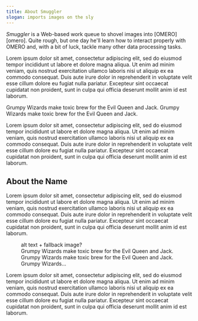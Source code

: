 ```yaml
---
title: About Smuggler
slogan: imports images on the sly
---
```

<p class="intro">
<em>Smuggler</em> is a Web-based work queue to shovel images into
[OMERO][omero]. Quite rough, but one day he'll learn how to interact properly
with OMERO and, with a bit of luck, tackle many other data processing tasks.
</p>

Lorem ipsum dolor sit amet, consectetur adipiscing elit, sed do eiusmod tempor
incididunt ut labore et dolore magna aliqua. Ut enim ad minim veniam, quis
nostrud exercitation ullamco laboris nisi ut aliquip ex ea commodo consequat.
Duis aute irure dolor in reprehenderit in voluptate velit esse cillum dolore
eu fugiat nulla pariatur. Excepteur sint occaecat cupidatat non proident, sunt
in culpa qui officia deserunt mollit anim id est laborum.

<p class="pull-quote">
Grumpy Wizards make toxic brew for the Evil Queen and Jack.
Grumpy Wizards make toxic brew for the Evil Queen and Jack.
</p>

Lorem ipsum dolor sit amet, consectetur adipiscing elit, sed do eiusmod tempor
incididunt ut labore et dolore magna aliqua. Ut enim ad minim veniam, quis
nostrud exercitation ullamco laboris nisi ut aliquip ex ea commodo consequat.
Duis aute irure dolor in reprehenderit in voluptate velit esse cillum dolore
eu fugiat nulla pariatur. Excepteur sint occaecat cupidatat non proident, sunt
in culpa qui officia deserunt mollit anim id est laborum.

About the Name
--------------
Lorem ipsum dolor sit amet, consectetur adipiscing elit, sed do eiusmod tempor
incididunt ut labore et dolore magna aliqua. Ut enim ad minim veniam, quis
nostrud exercitation ullamco laboris nisi ut aliquip ex ea commodo consequat.
Duis aute irure dolor in reprehenderit in voluptate velit esse cillum dolore
eu fugiat nulla pariatur. Excepteur sint occaecat cupidatat non proident, sunt
in culpa qui officia deserunt mollit anim id est laborum.

<figure id="pic-1">
  <object type="image/svg+xml" data="design/messaging/ideas/1.channel.svg">
  alt text + fallback image?
  </object>
  <figcaption>
Grumpy Wizards make toxic brew for the Evil Queen and Jack. Grumpy Wizards
make toxic brew for the Evil Queen and Jack. Grumpy Wizards...
  </figcaption>
</figure>

Lorem ipsum dolor sit amet, consectetur adipiscing elit, sed do eiusmod tempor
incididunt ut labore et dolore magna aliqua. Ut enim ad minim veniam, quis
nostrud exercitation ullamco laboris nisi ut aliquip ex ea commodo consequat.
Duis aute irure dolor in reprehenderit in voluptate velit esse cillum dolore
eu fugiat nulla pariatur. Excepteur sint occaecat cupidatat non proident, sunt
in culpa qui officia deserunt mollit anim id est laborum.



[omero]: http://www.openmicroscopy.org/site/products/omero
    "OMERO Home"
